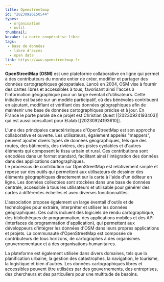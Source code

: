 ```yaml
---
title: Openstreetmap 
id: "20230926150544"
types:
  - organisation
  - outil
thumbnail: 
kezako: La carte coopérative libre 
tags:
 - base de données
  - libre d'accès
  - open data
link: https://www.openstreetmap.fr
---
```


**OpenStreetMap (OSM)** est une plateforme collaborative en ligne qui permet à des contributeurs du monde entier de créer, modifier et partager des données cartographiques géospatiales. Lancé en 2004, OSM vise à fournir des cartes libres et accessibles à tous, favorisant ainsi l'accès à l'information géographique pour un large éventail d'utilisateurs. Cette initiative est basée sur un modèle participatif, où des bénévoles contribuent en ajoutant, modifiant et vérifiant des données géographiques afin de maintenir une base de données cartographiques précise et à jour. En France le porte parole de ce projet est Christian Quest [[20230924193403]] qui est aussi consultant pour Etalab [[20230924193610]].

L'une des principales caractéristiques d'OpenStreetMap est son approche collaborative et ouverte. Les utilisateurs, également appelés "mappers", peuvent ajouter divers types de données géographiques, tels que des routes, des bâtiments, des rivières, des pistes cyclables et d'autres éléments qui composent le tissu urbain et rural. Ces contributions sont encodées dans un format standard, facilitant ainsi l'intégration des données dans des applications cartographiques.\
Le processus de contribution sur OpenStreetMap est relativement simple et repose sur des outils qui permettent aux utilisateurs de dessiner des éléments géographiques directement sur la carte à l'aide d'un éditeur en ligne. Les données collectées sont stockées dans une base de données centrale, accessible à tous les utilisateurs et utilisable pour générer des cartes à différentes échelles et avec diverses fonctionnalités.

L'association propose également un large éventail d'outils et de technologies pour extraire, interpréter et utiliser les données géographiques. Ces outils incluent des logiciels de rendu cartographique, des bibliothèques de programmation, des applications mobiles et des API (interfaces de programmation d'application), qui permettent aux développeurs d'intégrer les données d'OSM dans leurs propres applications et projets.
La communauté d'OpenStreetMap est composée de contributeurs de tous horizons, de cartographes à des organismes gouvernementaux et à des organisations humanitaires. 

La plateforme est également utilisée dans divers domaines, tels que la planification urbaine, la gestion des catastrophes, la navigation, le tourisme, la logistique et bien d'autres. Les données cartographiques libres et accessibles peuvent être utilisées par des gouvernements, des entreprises, des chercheurs et des particuliers pour une multitude de besoins.

